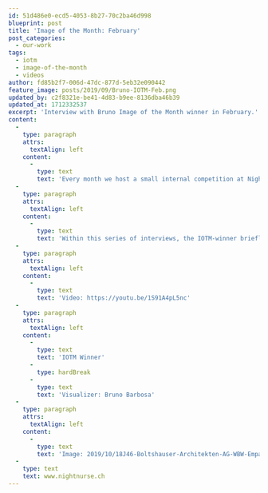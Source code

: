 ```yaml
---
id: 51d486e0-ecd5-4053-8b27-70c2ba46d998
blueprint: post
title: 'Image of the Month: February'
post_categories:
  - our-work
tags:
  - iotm
  - image-of-the-month
  - videos
author: fd85b2f7-006d-47dc-877d-5eb32e090442
feature_image: posts/2019/09/Bruno-IOTM-Feb.png
updated_by: c2f8321e-be41-4d83-b9ee-8136dba46b39
updated_at: 1712332537
excerpt: 'Interview with Bruno Image of the Month winner in February.'
content:
  -
    type: paragraph
    attrs:
      textAlign: left
    content:
      -
        type: text
        text: 'Every month we host a small internal competition at Nightnurse Images: Everyone submits their best work from the past month at a fixed date and an online vote gets cast. The winner is awarded the trophy (an original 70’s LiteBrite) to show on his desk for a month and receives a lunch voucher for a nice restaurant near the office. Also, they get to curate a showcase section of our website, visible to all visitors to our homepage.'
  -
    type: paragraph
    attrs:
      textAlign: left
    content:
      -
        type: text
        text: 'Within this series of interviews, the IOTM-winner briefly outlines his/her work at Nightnurse Images, what inspires them and what the underlying theme was for their showcase selection.'
  -
    type: paragraph
    attrs:
      textAlign: left
    content:
      -
        type: text
        text: 'Video: https://youtu.be/1S91A4pL5nc'
  -
    type: paragraph
    attrs:
      textAlign: left
    content:
      -
        type: text
        text: 'IOTM Winner'
      -
        type: hardBreak
      -
        type: text
        text: 'Visualizer: Bruno Barbosa'
  -
    type: paragraph
    attrs:
      textAlign: left
    content:
      -
        type: text
        text: 'Image: 2019/10/18J46-Boltshauser-Architekten-AG-WBW-Empa-Eawag-Duebendorf_FRONTAL_c_060219-2-1024x1024.jpg'
  -
    type: text
    text: www.nightnurse.ch
---
```

